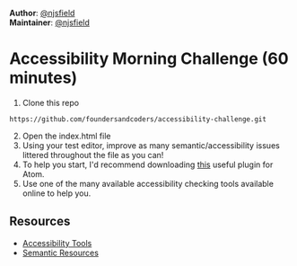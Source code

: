 **Author**: [@njsfield](https://github.com/njsfield)  
**Maintainer**: [@njsfield](https://github.com/njsfield)

# Accessibility Morning Challenge (60 minutes)

1. Clone this repo
```
https://github.com/foundersandcoders/accessibility-challenge.git
```

2. Open the index.html file
3. Using your test editor, improve as many semantic/accessibility issues littered throughout the file as you can!
4. To help you start, I'd recommend downloading [this](https://atom.io/packages/atom-beautify) useful plugin for Atom.
5. Use one of the many available accessibility checking tools available online to help you.

## Resources
- [Accessibility Tools](https://github.com/jsms90/web-accessibility/blob/master/tools-that-can-help.md)
- [Semantic Resources](https://github.com/foundersandcoders/master-reference/tree/master/coursebook/precourse#semantic-html)
